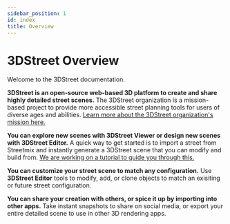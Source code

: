 ```yaml
---
sidebar_position: 1
id: index
title: Overview
---
```


# 3DStreet Overview

Welcome to the 3DStreet documentation.

**3DStreet is an open-source web-based 3D platform to create and share highly detailed street scenes.** The 3DStreet organization is a mission-based project to provide more accessible street planning tools for users of diverse ages and abilities. [Learn more about the 3DStreet organization's mission here.](./why-3dstreet)

**You can explore new scenes with 3DStreet Viewer or design new scenes with 3DStreet Editor.** A quick way to get started is to import a street from Streetmix and instantly generate a 3DStreet scene that you can modify and build from. [We are working on a tutorial to guide you through this.](./tutorial-streetmix-to-3dstreet/overview-streetmix-3dstreet)

**You can customize your street scene to match any configuration.** Use **3DStreet Editor** tools to modify, add, or clone objects to match an exisiting or future street configuration.

**You can share your creation with others, or spice it up by importing into other apps.** Take instant snapshots to share on social media, or export your entire detailed scene to use in other 3D rendering apps.

